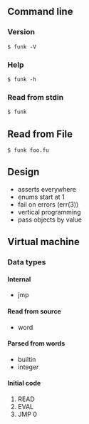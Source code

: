 Command line
------------

### Version

    $ funk -V

### Help

    $ funk -h

### Read from stdin

    $ funk

## Read from File

    $ funk foo.fu


Design
------

  - asserts everywhere
  - enums start at 1
  - fail on errors (err(3))
  - vertical programming
  - pass objects by value


Virtual machine
---------------

### Data types

#### Internal

  - jmp

#### Read from source

  - word

#### Parsed from words

  - builtin
  - integer

#### Initial code

  1. READ
  2. EVAL
  3. JMP 0
